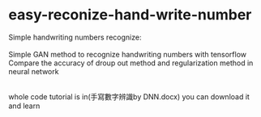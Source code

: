# easy-reconize-hand-write-number
Simple handwriting numbers recognize:
<br>
<br>Simple GAN method to recognize handwriting numbers with tensorflow
<br>Compare the accuracy of droup out method and regularization method in neural network

<br>whole code tutorial is in(手寫數字辨識by DNN.docx) you can download it and learn
